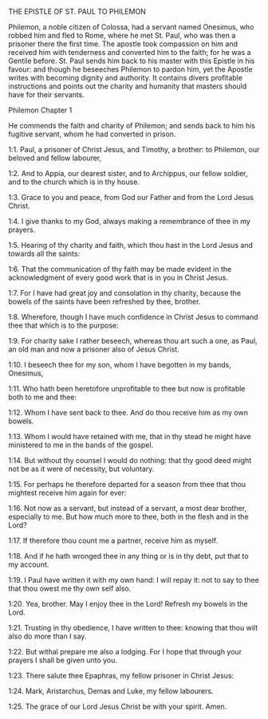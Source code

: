 THE EPISTLE OF ST. PAUL TO PHILEMON


Philemon, a noble citizen of Colossa, had a servant named Onesimus, who
robbed him and fled to Rome, where he met St. Paul, who was then a
prisoner there the first time. The apostle took compassion on him and
received him with tenderness and converted him to the faith; for he was
a Gentile before. St. Paul sends him back to his master with this
Epistle in his favour: and though he beseeches Philemon to pardon him,
yet the Apostle writes with becoming dignity and authority. It contains
divers profitable instructions and points out the charity and humanity
that masters should have for their servants.


Philemon Chapter 1

He commends the faith and charity of Philemon; and sends back to him
his fugitive servant, whom he had converted in prison.

1:1. Paul, a prisoner of Christ Jesus, and Timothy, a brother: to
Philemon, our beloved and fellow labourer,

1:2. And to Appia, our dearest sister, and to Archippus, our fellow
soldier, and to the church which is in thy house.

1:3. Grace to you and peace, from God our Father and from the Lord
Jesus Christ.

1:4. I give thanks to my God, always making a remembrance of thee in my
prayers.

1:5. Hearing of thy charity and faith, which thou hast in the Lord
Jesus and towards all the saints:

1:6. That the communication of thy faith may be made evident in the
acknowledgment of every good work that is in you in Christ Jesus.

1:7. For I have had great joy and consolation in thy charity, because
the bowels of the saints have been refreshed by thee, brother.

1:8. Wherefore, though I have much confidence in Christ Jesus to
command thee that which is to the purpose:

1:9. For charity sake I rather beseech, whereas thou art such a one, as
Paul, an old man and now a prisoner also of Jesus Christ.

1:10. I beseech thee for my son, whom I have begotten in my bands,
Onesimus,

1:11. Who hath been heretofore unprofitable to thee but now is
profitable both to me and thee:

1:12. Whom I have sent back to thee. And do thou receive him as my own
bowels.

1:13. Whom I would have retained with me, that in thy stead he might
have ministered to me in the bands of the gospel.

1:14. But without thy counsel I would do nothing: that thy good deed
might not be as it were of necessity, but voluntary.

1:15. For perhaps he therefore departed for a season from thee that
thou mightest receive him again for ever:

1:16. Not now as a servant, but instead of a servant, a most dear
brother, especially to me. But how much more to thee, both in the flesh
and in the Lord?

1:17. If therefore thou count me a partner, receive him as myself.

1:18. And if he hath wronged thee in any thing or is in thy debt, put
that to my account.

1:19. I Paul have written it with my own hand: I will repay it: not to
say to thee that thou owest me thy own self also.

1:20. Yea, brother. May I enjoy thee in the Lord! Refresh my bowels in
the Lord.

1:21. Trusting in thy obedience, I have written to thee: knowing that
thou wilt also do more than I say.

1:22. But withal prepare me also a lodging. For I hope that through
your prayers I shall be given unto you.

1:23. There salute thee Epaphras, my fellow prisoner in Christ Jesus:

1:24. Mark, Aristarchus, Demas and Luke, my fellow labourers.

1:25. The grace of our Lord Jesus Christ be with your spirit. Amen.
